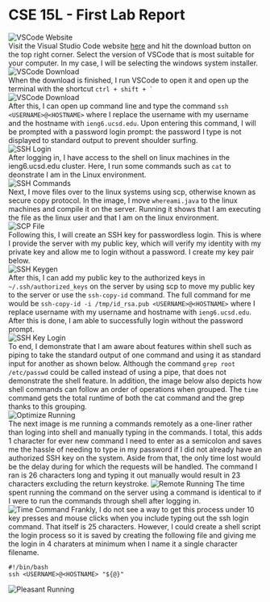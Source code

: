 # CSE 15L - First Lab Report

![VSCode Website](/assets/01.png)  
Visit the Visual Studio Code website [here](https://code.visualstudio.com/) and hit the download button on the top right corner. Select the version of VSCode that is most suitable for your computer. In my case, I will be selecting the windows system installer.  
![VSCode Download](/assets/02.png)  
When the download is finished, I run VSCode to open it and open up the terminal with the shortcut ``ctrl + shift + ` ``  
![VSCode Download](/assets/03.png)  
After this, I can open up command line and type the command `ssh <USERNAME>@<HOSTNAME>` where I replace the username with my username and the hostname with `ieng6.ucsd.edu`. Upon entering this command, I will be prompted with a password login prompt: the password I type is not displayed to standard output to prevent shoulder surfing.  
![SSH Login](/assets/04.png)  
After logging in, I have access to the shell on linux machines in the ieng6.ucsd.edu cluster. Here, I run some commands such as `cat` to deonstrate I am in the Linux environment.  
![SSH Commands](/assets/05.png)  
Next, I move files over to the linux systems using scp, otherwise known as secure copy protocol. In the image, I move `whereami.java` to the linux machines and compile it on the server. Running it shows that I am executing the file as the linux user and that I am on the linux environment.  
![SCP File](/assets/06.png)  
Following this, I will create an SSH key for passwordless login. This is where I provide the server with my public key, which will verify my identity with my private key and allow me to login without a password. I create my key pair below.  
![SSH Keygen](/assets/07.png)  
After this, I can add my public key to the authorized keys in `~/.ssh/authorized_keys` on the server by using scp to move my public key to the server or use the `ssh-copy-id` command. The full command for me would be `ssh-copy-id -i /tmp/id_rsa.pub <USERNAME>@<HOSTNAME>` where I replace username with my username and hostname with `ieng6.ucsd.edu`. After this is done, I am able to successfully login without the password prompt.  
![SSH Key Login](/assets/08.png)  
To end, I demonstrate that I am aware about features within shell such as piping to take the standard output of one command and using it as standard input for another as shown below. Although the command `grep root /etc/passwd` could be called instead of using a pipe, that does not demonstrate the shell feature. In addition, the image below also depicts how shell commands can follow an order of operations when grouped. The `time` command gets the total runtime of both the cat command and the grep thanks to this grouping.  
![Optimize Running](/assets/09.png)  
The next image is me running a commands remotely as a one-liner rather than loging into shell and manually typing in the commands. I total, this adds 1 character for ever new command I need to enter as a semicolon and saves me the hassle of needing to type in my password if I did not already have an authorized SSH key on the system. Aside from that, the only time lost would be the delay during for which the requests will be handled. The command I ran is 26 characters long and typing it out manually would result in 23 characters excluding the return keystroke.
![Remote Running](/assets/10.png)
The time spent running the command on the server using a command is identical to if I were to run the commands through shell after logging in.
![Time Command](/assets/11.png)
Frankly, I do not see a way to get this process under 10 key presses and mouse clicks when you include typing out the ssh login command. That itself is 25 characters. However, I could create a shell script the login process so it is saved by creating the following file and giving me the login in 4 charaters at minimum when I name it a single character filename.
```
#!/bin/bash
ssh <USERNAME>@<HOSTNAME> "${@}"
```
![Pleasant Running](/assets/12.png)
